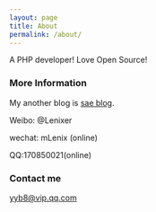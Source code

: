 ```yaml
---
layout: page
title: About
permalink: /about/
---
```


A PHP developer! Love Open Source!

### More Information

My another blog is [sae blog](http://w3yyb.sinaapp.com).

Weibo: @Lenixer

wechat:  mLenix  (online)

QQ:170850021(online)


### Contact me

[yyb8@vip.qq.com](mailto:yyb8@vip.qq.com)
